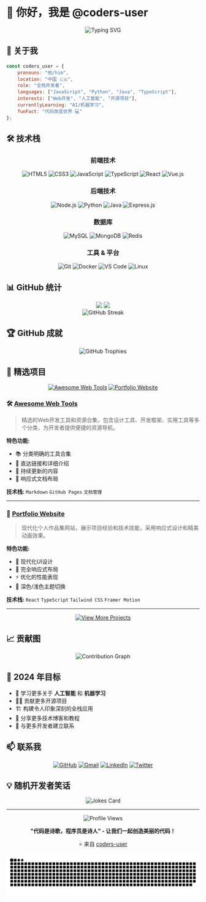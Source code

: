 # 👋 你好，我是 @coders-user

<div align="center">
  <img src="https://readme-typing-svg.herokuapp.com/?lines=欢迎来到我的GitHub!;Welcome+to+my+GitHub!;热爱编程的开发者;Passionate+Developer&font=Fira%20Code&center=true&width=380&height=50&duration=4000&pause=1000" alt="Typing SVG">
</div>

## 🚀 关于我

```javascript
const coders_user = {
    pronouns: "他/him",
    location: "中国 🇨🇳",
    role: "全栈开发者",
    languages: ["JavaScript", "Python", "Java", "TypeScript"],
    interests: ["Web开发", "人工智能", "开源项目"],
    currentlyLearning: "AI/机器学习",
    funFact: "代码改变世界 💻"
};
```

## 🛠️ 技术栈

<div align="center">

### 前端技术
![HTML5](https://img.shields.io/badge/HTML5-E34F26?style=for-the-badge&logo=html5&logoColor=white)
![CSS3](https://img.shields.io/badge/CSS3-1572B6?style=for-the-badge&logo=css3&logoColor=white)
![JavaScript](https://img.shields.io/badge/JavaScript-F7DF1E?style=for-the-badge&logo=javascript&logoColor=black)
![TypeScript](https://img.shields.io/badge/TypeScript-007ACC?style=for-the-badge&logo=typescript&logoColor=white)
![React](https://img.shields.io/badge/React-20232A?style=for-the-badge&logo=react&logoColor=61DAFB)
![Vue.js](https://img.shields.io/badge/Vue.js-35495E?style=for-the-badge&logo=vue.js&logoColor=4FC08D)

### 后端技术
![Node.js](https://img.shields.io/badge/Node.js-43853D?style=for-the-badge&logo=node.js&logoColor=white)
![Python](https://img.shields.io/badge/Python-3776AB?style=for-the-badge&logo=python&logoColor=white)
![Java](https://img.shields.io/badge/Java-ED8B00?style=for-the-badge&logo=java&logoColor=white)
![Express.js](https://img.shields.io/badge/Express.js-404D59?style=for-the-badge)

### 数据库
![MySQL](https://img.shields.io/badge/MySQL-00000F?style=for-the-badge&logo=mysql&logoColor=white)
![MongoDB](https://img.shields.io/badge/MongoDB-4EA94B?style=for-the-badge&logo=mongodb&logoColor=white)
![Redis](https://img.shields.io/badge/Redis-DC382D?style=for-the-badge&logo=redis&logoColor=white)

### 工具 & 平台
![Git](https://img.shields.io/badge/Git-F05032?style=for-the-badge&logo=git&logoColor=white)
![Docker](https://img.shields.io/badge/Docker-2496ED?style=for-the-badge&logo=docker&logoColor=white)
![VS Code](https://img.shields.io/badge/VS_Code-007ACC?style=for-the-badge&logo=visual-studio-code&logoColor=white)
![Linux](https://img.shields.io/badge/Linux-FCC624?style=for-the-badge&logo=linux&logoColor=black)

</div>

## 📊 GitHub 统计

<div align="center">
  <img height="180em" src="https://github-readme-stats.vercel.app/api?username=coders-user&show_icons=true&theme=tokyonight&include_all_commits=true&count_private=true"/>
  <img height="180em" src="https://github-readme-stats.vercel.app/api/top-langs/?username=coders-user&layout=compact&langs_count=7&theme=tokyonight"/>
</div>

<div align="center">
  <img src="https://github-readme-streak-stats.herokuapp.com/?user=coders-user&theme=tokyonight" alt="GitHub Streak"/>
</div>

## 🏆 GitHub 成就

<div align="center">
  <img src="https://github-profile-trophy.vercel.app/?username=coders-user&theme=tokyonight&no-frame=false&no-bg=true&margin-w=4" alt="GitHub Trophies"/>
</div>

## 🌟 精选项目

<div align="center">

[![Awesome Web Tools](https://github-readme-stats.vercel.app/api/pin/?username=coders-user&repo=awesome-web-tools&theme=tokyonight)](https://github.com/coders-user/awesome-web-tools)
[![Portfolio Website](https://github-readme-stats.vercel.app/api/pin/?username=coders-user&repo=portfolio-website&theme=tokyonight)](https://github.com/coders-user/portfolio-website)

</div>

### 🛠️ [Awesome Web Tools](https://github.com/coders-user/awesome-web-tools)
> 精选的Web开发工具和资源合集，包含设计工具、开发框架、实用工具等多个分类，为开发者提供便捷的资源导航。

**特色功能:**
- 📚 分类明确的工具合集
- 🔗 直达链接和详细介绍  
- 🌟 持续更新的内容
- 📱 响应式文档布局

**技术栈:** `Markdown` `GitHub Pages` `文档管理`

---

### 🌟 [Portfolio Website](https://github.com/coders-user/portfolio-website) 
> 现代化个人作品集网站，展示项目经验和技术技能，采用响应式设计和精美动画效果。

**特色功能:**
- 🎨 现代化UI设计
- 📱 完全响应式布局
- ⚡ 优化的性能表现
- 🌙 深色/浅色主题切换

**技术栈:** `React` `TypeScript` `Tailwind CSS` `Framer Motion`

---

<div align="center">
  <a href="https://github.com/coders-user?tab=repositories"><img src="https://img.shields.io/badge/查看更多项目-FF6B6B?style=for-the-badge&logo=github&logoColor=white" alt="View More Projects"/></a>
</div>

## 📈 贡献图

<div align="center">
  <img src="https://github-readme-activity-graph.vercel.app/graph?username=coders-user&theme=tokyo-night" alt="Contribution Graph"/>
</div>

## 🎯 2024 年目标

- 🌱 学习更多关于 **人工智能** 和 **机器学习**
- 👨‍💻 贡献更多开源项目
- 🏗️ 构建令人印象深刻的全栈应用
- 📝 分享更多技术博客和教程
- 🤝 与更多开发者建立联系

## 📫 联系我

<div align="center">

[![GitHub](https://img.shields.io/badge/GitHub-100000?style=for-the-badge&logo=github&logoColor=white)](https://github.com/coders-user)
[![Gmail](https://img.shields.io/badge/Gmail-D14836?style=for-the-badge&logo=gmail&logoColor=white)](mailto:your.email@gmail.com)
[![LinkedIn](https://img.shields.io/badge/LinkedIn-0077B5?style=for-the-badge&logo=linkedin&logoColor=white)](https://linkedin.com/in/yourprofile)
[![Twitter](https://img.shields.io/badge/Twitter-1DA1F2?style=for-the-badge&logo=twitter&logoColor=white)](https://twitter.com/yourhandle)

</div>

## 💡 随机开发者笑话

<div align="center">
  <img src="https://readme-jokes.vercel.app/api?theme=tokyonight" alt="Jokes Card"/>
</div>

---

<div align="center">
  <img src="https://komarev.com/ghpvc/?username=coders-user&label=Profile%20views&color=0e75b6&style=flat" alt="Profile Views"/>
  
  **"代码是诗歌，程序员是诗人" - 让我们一起创造美丽的代码！**
  
  ⭐️ 来自 [coders-user](https://github.com/coders-user)
</div>

<div align="center">
  <img src="https://raw.githubusercontent.com/platane/snk/output/github-contribution-grid-snake.svg" alt="Snake animation"/>
</div>